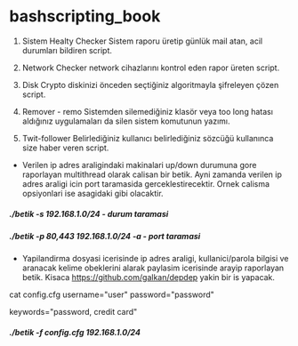 # bashscripting_book

1) Sistem Healty Checker
Sistem raporu üretip günlük mail atan, acil durumları bildiren script.

2) Network Checker
network cihazlarını kontrol eden rapor üreten script.

3) Disk Crypto
diskinizi önceden seçtiğiniz algoritmayla şifreleyen çözen script.

4) Remover - remo
Sistemden silemediğiniz klasör veya too long hatası aldığınız uygulamaları da silen sistem komutunun yazımı.

5) Twit-follower
Belirlediğiniz kullanıcı belirlediğiniz sözcüğü kullanınca size haber veren script.

- Verilen ip adres araligindaki makinalari up/down durumuna gore raporlayan multithread olarak calisan bir betik. Ayni zamanda verilen ip adres araligi icin port taramasida gerceklestirecektir. Ornek calisma opsiyonlari ise asagidaki gibi olacaktir.

 ##### ./betik -s 192.168.1.0/24 - durum taramasi
 ##### ./betik -p 80,443 192.168.1.0/24 -a - port taramasi

- Yapilandirma dosyasi icerisinde ip adres araligi, kullanici/parola bilgisi ve aranacak kelime obeklerini alarak paylasim icerisinde arayip raporlayan betik. Kisaca https://github.com/galkan/depdep yakin bir is yapacak.

cat config.cfg
username="user"
password="password"

keywords="password, credit card"

##### ./betik -f config.cfg 192.168.1.0/24


